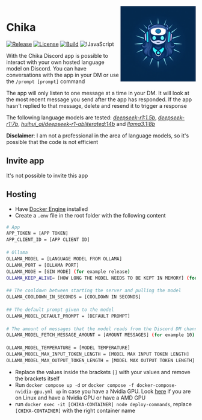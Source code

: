 <img align="right" src="./assets/images/icons/chika.jpg" width=200 height=200>

# Chika

[![Release](https://img.shields.io/github/release/Jonathan25J/Chika.svg)](https://github.com/Jonathan25J/Chika/releases/latest)
[![License](https://img.shields.io/github/license/Jonathan25J/Chika.svg)](https://github.com/Jonathan25J/Chika/blob/main/LICENSE)
[![Build](https://github.com/Jonathan25J/Chika/actions/workflows/docker-compose.yml/badge.svg)](https://github.com/Jonathan25J/Chika/actions/workflows/docker-compose.yml)
![!JavaScript](https://img.shields.io/badge/JavaScript-F7DF1E?logo=javascript&logoColor=000&)

With the Chika Discord app is possible to interact with your own hosted language model on Discord. You can have conversations with the app in your DM or use the `/prompt [prompt]` command

The app will only listen to one message at a time in your DM. It will look at the most recent message you send after the app has responded. If the app hasn't replied to that message, delete and resend it to trigger a response

The following language models are tested: [*deepseek-r1:1.5b*](https://ollama.com/library/deepseek-r1:1.5b), [*deepseek-r1:7b*](https://ollama.com/library/deepseek-r1:7b),
[*huihui_ai/deepseek-r1-abliterated:14b*](https://ollama.com/huihui_ai/deepseek-r1-abliterated:14b) and [*llama3.1:8b*](https://ollama.com/library/llama3.1:8b)

**Disclaimer**: I am not a professional in the area of language models, so it's possible that the code is not efficient

## Invite app
It's not possible to invite this app

## Hosting
- Have [Docker Engine](https://docs.docker.com/engine/) installed
- Create a `.env` file in the root folder with the following content 
```bash
# App
APP_TOKEN = [APP TOKEN]
APP_CLIENT_ID = [APP CLIENT ID]

# Ollama
OLLAMA_MODEL = [LANGUAGE MODEL FROM OLLAMA]
OLLAMA_PORT = [OLLAMA PORT]
OLLAMA_MODE = [GIN MODE] (for example release)
OLLAMA_KEEP_ALIVE= [HOW LONG THE MODEL NEEDS TO BE KEPT IN MEMORY] (for example 24h)

## The cooldown between starting the server and pulling the model
OLLAMA_COOLDOWN_IN_SECONDS = [COOLDOWN IN SECONDS]

## The default prompt given to the model
OLLAMA_MODEL_DEFAULT_PROMPT = [DEFAULT PROMPT]

# The amount of messages that the model reads from the Discord DM channel before replying
OLLAMA_MODEL_FETCH_MESSAGE_AMOUNT = [AMOUNT MESSAGES] (for example 10)

OLLAMA_MODEL_TEMPERATURE = [MODEL TEMPERATURE]
OLLAMA_MODEL_MAX_INPUT_TOKEN_LENGTH = [MODEL MAX INPUT TOKEN LENGTH]
OLLAMA_MODEL_MAX_OUTPUT_TOKEN_LENGTH = [MODEL MAX OUTPUT TOKEN LENGTH]
```
- Replace the values inside the brackets `[]` with your values and remove the brackets itself
- Run `docker compose up -d` or `docker compose -f docker-compose-nvidia-gpu.yml up` in case you have a Nvidia GPU. Look [here](https://hub.docker.com/r/ollama/ollama) if you are on Linux and have a Nvidia GPU or have a AMD GPU
- run `docker exec -it [CHIKA-CONTAINER] node deploy-commands`, replace `[CHIKA-CONTAINER]` with the right container name